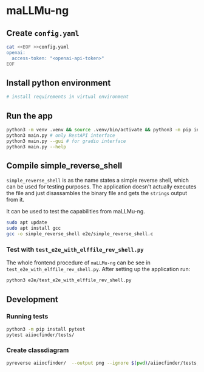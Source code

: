 # maLLMu-ng

## Create `config.yaml`

```bash
cat <<EOF >>config.yaml
openai:
  access-token: "<openai-api-token>"
EOF
```

## Install python environment

```bash
# install requirements in virtual environment
```

## Run the app

```bash
python3 -m venv .venv && source .venv/bin/activate && python3 -m pip install -r requirements.txt
python3 main.py # only RestAPI interface
python3 main.py --gui # for gradio interface
python3 main.py --help
```

## Compile simple_reverse_shell

`simple_reverse_shell` is as the name states a simple reverse shell,
which can be used for testing purposes.
The application doesn't actually executes the file and just disassambles the 
binary file and gets the `strings` output from it.

It can be used to test the capabilities from maLLMu-ng.

```bash
sudo apt update
sudo apt install gcc
gcc -o simple_reverse_shell e2e/simple_reverse_shell.c
```

### Test with `test_e2e_with_elffile_rev_shell.py`

The whole frontend procedure of `maLLMu-ng` can be see in `test_e2e_with_elffile_rev_shell.py`.
After setting up the application run:

```bash
python3 e2e/test_e2e_with_elffile_rev_shell.py
```

## Development

### Running tests

```bash
python3 -m pip install pytest
pytest aiiocfinder/tests/
```

### Create classdiagram

```bash
pyreverse aiiocfinder/  --output png --ignore $(pwd)/aiiocfinder/tests,$(pwd)/aiiocfinder/iocfinder/tests --colorize
```
